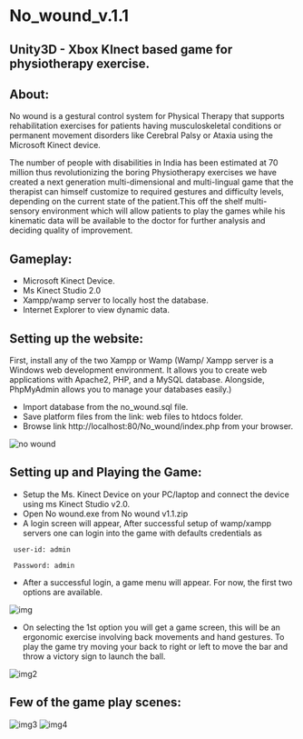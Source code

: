 # No_wound_v.1.1

## Unity3D - Xbox KInect based game for physiotherapy exercise.

About:
---
No wound is a gestural control system for Physical Therapy that supports rehabilitation exercises for patients having musculoskeletal conditions or permanent movement disorders like Cerebral Palsy or Ataxia using the Microsoft Kinect device.

The number of people with disabilities in India has been estimated at 70 million thus revolutionizing the boring Physiotherapy exercises we have created a next generation multi-dimensional and multi-lingual game that the therapist can himself customize to required gestures and difficulty levels, depending on the current state of the patient.This off the shelf multi-sensory environment which will allow patients to play the games while his kinematic data will be available to the doctor for further analysis and deciding quality of improvement.

## Gameplay:

*	Microsoft Kinect Device.
*	Ms Kinect Studio 2.0
*	Xampp/wamp server to locally host the database.
*	Internet Explorer to view dynamic data.

## Setting up the website:

First, install any of the two Xampp or Wamp (Wamp/ Xampp server is a Windows web development environment. It allows you to create web applications with Apache2, PHP, and a MySQL database. Alongside, PhpMyAdmin allows you to manage your databases easily.)

*	Import database from the no_wound.sql file.
*	Save platform files from the link: web files to htdocs folder.
*	Browse link http://localhost:80/No_wound/index.php from your browser.

![no wound](https://user-images.githubusercontent.com/11767495/44868484-8b848080-aca8-11e8-9f01-3777e35c0276.png)

## Setting up and Playing the Game:

*	Setup the Ms. Kinect Device on your PC/laptop and connect the device using ms Kinect Studio v2.0. 
*	Open No wound.exe from No wound v1.1.zip
*	A login screen will appear, After successful setup of wamp/xampp servers one can login into the game with defaults credentials as
```
 user-id: admin
 
 Password: admin
 ```
* After a successful login, a game menu will appear. For now, the first two options are available.

![img](https://user-images.githubusercontent.com/11767495/44868875-be7b4400-aca9-11e8-8eaf-a4ed01ee1960.png)

*	On selecting the 1st option you will get a game screen, this will be an ergonomic exercise involving back movements and hand gestures. To play the game try moving your back to right or left to move the bar and throw a victory sign to launch the ball.

![img2](https://user-images.githubusercontent.com/11767495/44868907-d357d780-aca9-11e8-8e94-81f068eccbf1.png)

##	Few of the game play scenes:

![img3](https://user-images.githubusercontent.com/11767495/44868905-d2bf4100-aca9-11e8-973d-2995239ae006.png)
![img4](https://user-images.githubusercontent.com/11767495/44868906-d357d780-aca9-11e8-8590-c53dae6b4c93.png)








